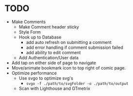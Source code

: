 # TODO

- Make Comments
  - Make Comment header sticky
  - Style Form
  - Hook up to Database
      * add auto refresh on submitting a comment
      * add error handling if comment submission failed
      * add ability to edit comment
  - Add Authentication/User data
- Add tap on either side of page to navigate
- Move/animate bookmark icon to top right of comic page.
- Optimize performance
  - Use svgo to optimize svg's
    - `svgo -f ./path/to/svgFolder -o ./path/to/output`
  - Scan with Lighthouse and GTmetrix
